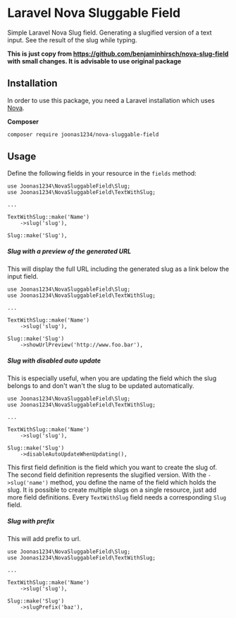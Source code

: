 # Laravel Nova Sluggable Field

Simple Laravel Nova Slug field. Generating a slugified version of a text 
input. See the result of the slug  while typing.

**This is just copy from https://github.com/benjaminhirsch/nova-slug-field with small changes. It is advisable to use original package**


## Installation

In order to use this package, you need a Laravel installation which uses [Nova](https://nova.laravel.com).

**Composer**

```bash
composer require joonas1234/nova-sluggable-field
```

## Usage
Define the following fields in your resource in the ```fields``` method:
```
use Joonas1234\NovaSluggableField\Slug;
use Joonas1234\NovaSluggableField\TextWithSlug;

...

TextWithSlug::make('Name')
    ->slug('slug'),

Slug::make('Slug'),
```

##### Slug with a preview of the generated URL
This will display the full URL including the generated slug as a link below the input field.
```
use Joonas1234\NovaSluggableField\Slug;
use Joonas1234\NovaSluggableField\TextWithSlug;

...

TextWithSlug::make('Name')
    ->slug('slug'),

Slug::make('Slug')
    ->showUrlPreview('http://www.foo.bar'),
```

##### Slug with disabled auto update
This is especially useful, when you are updating the field which the slug belongs to and don't wan't the slug to be updated automatically.
```
use Joonas1234\NovaSluggableField\Slug;
use Joonas1234\NovaSluggableField\TextWithSlug;

...

TextWithSlug::make('Name')
    ->slug('slug'),

Slug::make('Slug')
    ->disableAutoUpdateWhenUpdating(),
```

This first field definition is the field which you want to create the slug of. The second field 
definition represents the slugified version. With the ```->slug('name')``` method, you  define 
the name of the field which holds the slug. It is possible to create multiple slugs on a single
resource, just add more field definitions. Every ```TextWithSlug``` field needs a  corresponding
```Slug``` field.

##### Slug with prefix
This will add prefix to url. 
```
use Joonas1234\NovaSluggableField\Slug;
use Joonas1234\NovaSluggableField\TextWithSlug;

...

TextWithSlug::make('Name')
    ->slug('slug'),

Slug::make('Slug')
    ->slugPrefix('baz'),
